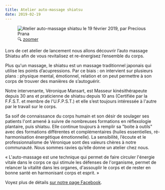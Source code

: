 ```yaml
---
title: Atelier auto-massage shiatsu
date: 2019-02-19
---
```


<figure class="poster">
  <img
    src="/images/2019-02-19-atelier-auto-massage-shiatsu-360.jpg"
    srcset="
      /images/2019-02-19-atelier-auto-massage-shiatsu-360.jpg 360w,
      /images/2019-02-19-atelier-auto-massage-shiatsu-480.jpg 480w,
      /images/2019-02-19-atelier-auto-massage-shiatsu-640.jpg 640w,
      /images/2019-02-19-atelier-auto-massage-shiatsu-800.jpg 800w"
    sizes="(min-width: 55rem) 15rem, 27vw"
    alt="Atelier auto-massage shiatsu le 19 février 2019, par Precious Prana" />
  <figcaption>&#128269; <a href="/images/2019-02-19-atelier-auto-massage-shiatsu.jpg" target="_blank">zoomer</a></figcaption>
</figure>

Lors de cet atelier de lancement nous allons découvrir l’auto massage Shiatsu afin de vous revitalisez et re-énergisez l’ensemble du corps. 

Plus qu'un massage, le shiatsu est un massage traditionnel japonais qui utilise les points d’acupressions. Par ce biais : on intervient sur plusieurs plans : physique mental, émotionnel, relation et on peut permettre à son corps de trouver des manières de s’autoguérir. 

Notre intervenante, Véronique Mansart, est Masseur kinésithérapeute depuis 30 ans et praticienne de shiatsu depuis 10 ans (Certifiée par la F.F.S.T. et membre de l'U.F.P.S.T.) et elle s’est toujours intéressée à l'autre par le travail sur le corps. 

Sa soif de connaissance du corps humain et son désir de soulager ses patients l'ont amené à suivre de nombreuses formations en réflexologie plantaire, puis shiatsu. Elle continue toujours à remplir sa "boite à outils" avec des formations différentes et complémentaires (huiles essentielles, ré-harmonisation énergétique émotionnelle). 
La sensibilité, l’écoute et le professionnalisme de Véronique sont des valeurs chères à notre communauté. Nous sommes ravies qu’elle donne un atelier chez nous.

« L'auto-massage est une technique qui permet de faire circuler l'énergie vitale dans le corps ce qui stimule les défenses de l'organisme, permet de relancer la vitalité dans les organes, d'assouplir le corps et de rester en bonne santé en harmonisant corps et esprit. »

Voyez plus de détails <a href="https://www.facebook.com/events/628926297568070/" class="facebook">sur notre page Facebook</a>.
